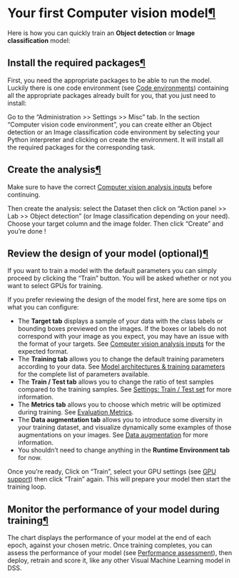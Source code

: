 Your first Computer vision model[¶](#your-first-computer-vision-model "Permalink to this heading")
==================================================================================================


Here is how you can quickly train an **Object detection** or **Image classification** model:



Install the required packages[¶](#install-the-required-packages "Permalink to this heading")
--------------------------------------------------------------------------------------------


First, you need the appropriate packages to be able to run the model.
Luckily there is one code environment (see [Code environments](../../code-envs/index.html)) containing all the appropriate packages already
built for you, that you just need to install:


Go to the “Administration \>\> Settings \>\> Misc” tab. In the section “Computer vision code environment”, you can create either an Object detection or
an Image classification code environment by selecting your
Python interpreter and clicking on create the environment. It will install all the required packages for the corresponding task.




Create the analysis[¶](#create-the-analysis "Permalink to this heading")
------------------------------------------------------------------------


Make sure to have the correct [Computer vision analysis inputs](inputs.html) before continuing.


Then create the analysis: select the Dataset then click on “Action panel \>\> Lab \>\> Object detection” (or Image classification depending on your need).
Choose your target column and the image folder. Then click “Create” and you’re done !




Review the design of your model (optional)[¶](#review-the-design-of-your-model-optional "Permalink to this heading")
--------------------------------------------------------------------------------------------------------------------


If you want to train a model with the default parameters you can simply proceed by clicking the “Train” button. You
will be asked whether or not you want to select GPUs for training.


If you prefer reviewing the design of the model first, here are some tips on what you can configure:


* The **Target tab** displays a sample of your data with the class labels or bounding boxes previewed on the images. If the boxes or labels do not correspond with your image as you expect, you may have an issue with the format of your targets. See [Computer vision analysis inputs](inputs.html) for the expected format.
* The **Training tab** allows you to change the default training parameters according to your data. See [Model architectures \& training parameters](architecture.html) for the complete list of parameters available.
* The **Train / Test tab** allows you to change the ratio of test samples compared to the training samples. See [Settings: Train / Test set](../supervised/settings.html#settings-train-test) for more information.
* The **Metrics tab** allows you to choose which metric will be optimized during training. See [Evaluation Metrics](evaluation-metrics.html).
* The **Data augmentation tab** allows you to introduce some diversity in your training dataset, and visualize dynamically some examples of those augmentations on your images. See [Data augmentation](data-augmentation.html) for more information.
* You shouldn’t need to change anything in the **Runtime Environment tab** for now.


Once you’re ready, Click on “Train”, select your GPU settings (see [GPU support](runtime-gpu.html)) then click “Train” again.
This will prepare your model then start the training loop.




Monitor the performance of your model during training[¶](#monitor-the-performance-of-your-model-during-training "Permalink to this heading")
--------------------------------------------------------------------------------------------------------------------------------------------


The chart displays the performance of your model at the end of each epoch, against your chosen metric.
Once training completes, you can assess the performance of your model (see
[Performance assessment](performance-assessment.html)), then deploy, retrain and score it, like any other Visual Machine Learning model in
DSS.